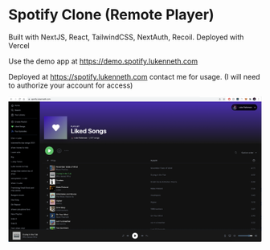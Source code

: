 # Spotify Clone (Remote Player)

Built with NextJS, React, TailwindCSS, NextAuth, Recoil. Deployed with Vercel

Use the demo app at https://demo.spotify.lukenneth.com

Deployed at https://spotify.lukenneth.com contact me for usage. (I will need to authorize your account for access)

![demo screenshot](demo.png)
